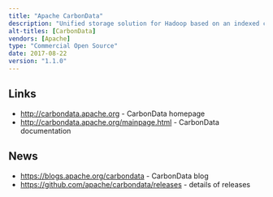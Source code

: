 ```yaml
---
title: "Apache CarbonData"
description: "Unified storage solution for Hadoop based on an indexed columnar data format, focusing on providing efficient processing and querying capabilities for disparate data access patterns. Data is loaded in batch, encoded, indexed using multiple strategies, compressed and written to HDFS using a columnar file format. Supports a columnar storage format, multi-dimensional key, min/max, and inverted indices to enable low latency interactive OLAP queries, a global dictionary and min/max indexes to provide high throughput sequential large scan workloads. Multi-dimensional key indexes enable low latency random access key value queries and column grouping with global dictionary support multi column small scan queries. Also supports batch updates and deletes using delta bitmap files and compaction. Written in Java using Apache Thrift, supports all common primitive data types and complex nested data types including array and structures. Consists of several modules, the format specification and Thrift definitions, the core implementation (columnar storage, indexing, compression, encoding), Hadoop input/output format interface and Spark integration, interfacing to Spark SQL and the DataFrame API. Started back in 2013 at Huawei's India R&D center, donated to the Apache Foundation in 2015, graduated in April 2017, with a stable (1.1.0) release in May 2017, and under active development."
alt-titles: [CarbonData]
vendors: [Apache]
type: "Commercial Open Source"
date: 2017-08-22
version: "1.1.0"
---
```

## Links

* <http://carbondata.apache.org> - CarbonData homepage
* <http://carbondata.apache.org/mainpage.html> - CarbonData documentation

## News

* <https://blogs.apache.org/carbondata> - CarbonData blog
* <https://github.com/apache/carbondata/releases> - details of releases

